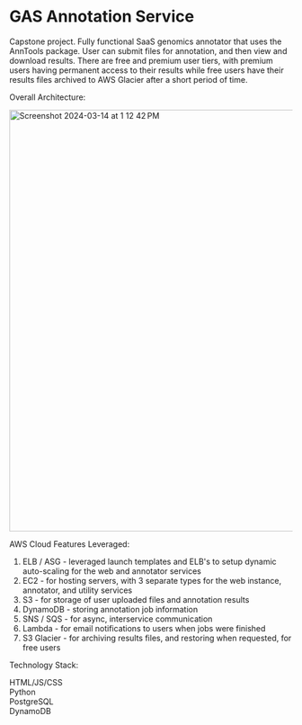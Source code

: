 # GAS Annotation Service  
Capstone project. Fully functional SaaS genomics annotator that uses the AnnTools package. User can submit files for annotation, and then view and download results. There are free and premium user tiers, with premium users having permanent access to their results while free users have their results files archived to AWS Glacier after a short period of time.

Overall Architecture:  

<img width="750" alt="Screenshot 2024-03-14 at 1 12 42 PM" src="https://github.com/esegerberg3112/annotation-service/assets/61920056/33bdf237-2c94-40b1-9003-21a260cfaaab">

AWS Cloud Features Leveraged:  
1. ELB / ASG - leveraged launch templates and ELB's to setup dynamic auto-scaling for the web and annotator services
2. EC2 - for hosting servers, with 3 separate types for the web instance, annotator, and utility services
3. S3 - for storage of user uploaded files and annotation results
4. DynamoDB - storing annotation job information
5. SNS / SQS - for async, interservice communication
6. Lambda - for email notifications to users when jobs were finished
7. S3 Glacier - for archiving results files, and restoring when requested, for free users

Technology Stack:

HTML/JS/CSS  
Python  
PostgreSQL  
DynamoDB  
